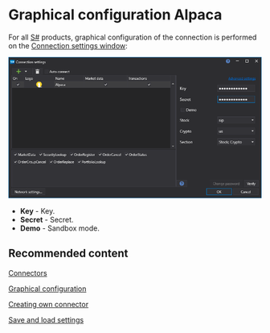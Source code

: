 # Graphical configuration Alpaca

For all [S\#](../../../../api.md) products, graphical configuration of the connection is performed on the [Connection settings window](../../../graphical_user_interface/connection_settings_window.md):

![API GUI Settings Alpaca](../../../../../images/api_gui_settings_alpaca.png)

- **Key** \- Key.
- **Secret** \- Secret.
- **Demo** \- Sandbox mode.

## Recommended content

[Connectors](../../../connectors.md)

[Graphical configuration](../../graphical_configuration.md)

[Creating own connector](../../creating_own_connector.md)

[Save and load settings](../../save_and_load_settings.md)
